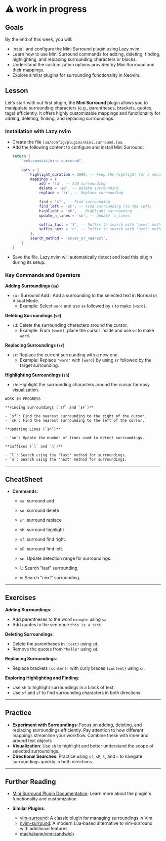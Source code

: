 # ⚠️ work in progress
## Goals

By the end of this week, you will:

- Install and configure the Mini Surround plugin using Lazy.nvim.
- Learn how to use Mini Surround commands for adding, deleting, finding, highlighting, and replacing surrounding characters or blocks.
- Understand the customization options provided by Mini Surround and their mappings.
- Explore similar plugins for surrounding functionality in Neovim.

## Lesson

Let's start with out first plugin, the **Mini Surround** plugin allows you to manipulate surrounding characters (e.g., parentheses, brackets, quotes, tags) efficiently. It offers highly customizable mappings and functionality for adding, deleting, finding, and replacing surroundings.

### Installation with Lazy.nvim

- Create the file `lua/config/plugins/mini.surround.lua`.
- Add the following content to configure and install Mini Surround:    
    ```lua
    return {
	    "echasnovski/mini.surround",

	    opts = {
	        highlight_duration = 5000, -- keep the highlight for 5 secods before clearing
	        mappings = {
	            add = 'sa', -- Add surrounding
	            delete = 'sd', -- Delete surrounding
	            replace = 'sr', -- Replace surrounding

	            find = 'sf', -- Find surrounding
	            find_left = 'sF', -- Find surrounding (to the left)
	            highlight = 'sh', -- Highlight surrounding
	            update_n_lines = 'sn', -- Update `n_lines`

	            suffix_last = 'l', -- Suffix to search with "prev" method
	            suffix_next = 'n', -- Suffix to search with "next" method
	        },
	        search_method = 'cover_or_nearest',
	    }
	}
	```
- Save the file. Lazy.nvim will automatically detect and load this plugin during its setup.

### Key Commands and Operators

**Adding Surroundings (`sa`)**
    
- `sa` : Surround Add : Add a surrounding to the selected text in Normal or Visual Mode.
	- Example: Select `word` and use `sa` followed by `(` to make `(word)`.

**Deleting Surroundings (`sd`)**
    
- `sd`: Delete the surrounding characters around the cursor.
	- Example: From `(word)`, place the cursor inside and use `sd` to make `word`.

**Replacing Surroundings (`sr`)**
    
- `sr`: Replace the current surrounding with a new one.
	- Example: Replace `"word"` with `[word]` by using `sr` followed by the target surrounding.

**Highlighting Surroundings (`sh`)**
    
- `sh`: Highlight the surrounding characters around the cursor for easy visualization.


```
WORK IN PROGRESS

**Finding Surroundings (`sf` and `sF`)**
    
- `sf`: Find the nearest surrounding to the right of the cursor.
- `sF`: Find the nearest surrounding to the left of the cursor.

**Updating Lines (`sn`)**
    
- `sn`: Update the number of lines used to detect surroundings.

**Suffixes (`l` and `n`)**
    
- `l`: Search using the "last" method for surroundings.
- `n`: Search using the "next" method for surroundings.
```

---

## CheatSheet

- **Commands**:
    - `sa`: surround add
    - `sd`: surround delete
    - `sr`: surround replace

    - `sh`: surround highlight
    - `sf`: surround find right.
    - `sF`: surround find left.
    - `sn`: Update detection range for surroundings.
    - `l`: Search "last" surrounding.
    - `n`: Search "next" surrounding.

---

## Exercises

**Adding Surroundings**:
    
- Add parentheses to the word `example` using `sa`.
- Add quotes to the sentence `this is a test`.
    
**Deleting Surroundings**:
    
- Delete the parentheses in `(text)` using `sd`.
- Remove the quotes from `"hello"` using `sd`.
    
**Replacing Surroundings**:
    
- Replace brackets `[content]` with curly braces `{content}` using `sr`.

**Exploring Highlighting and Finding**:
    
- Use `sh` to highlight surroundings in a block of text.
- Use `sf` and `sF` to find surrounding characters in both directions.

---

## Practice

- **Experiment with Surroundings**: Focus on adding, deleting, and replacing surroundings efficiently. Pay attention to how different mappings streamline your workflow. Combine these with inner and around text objects
- **Visualization**: Use `sh` to highlight and better understand the scope of selected surroundings.
- **Directional Searches**: Practice using `sf`, `sF`, `l`, and `n` to navigate surroundings quickly in both directions.

---

## Further Reading

- [Mini Surround Plugin Documentation](https://github.com/echasnovski/mini.surround): Learn more about the plugin's functionality and customization.

- **Similar Plugins**:
    - [vim-surround](https://github.com/tpope/vim-surround): A classic plugin for managing surroundings in Vim.
    - [nvim-surround](https://github.com/kylechui/nvim-surround): A modern Lua-based alternative to vim-surround with additional features.
	- [machakann/vim-sandwich](https://github.com/machakann/vim-sandwich)